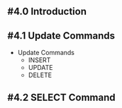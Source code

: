 ## #4.0 Introduction

## #4.1 Update Commands
- Update Commands
	- INSERT
	- UPDATE
	- DELETE

## #4.2 SELECT Command